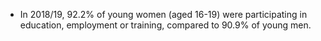 * In 2018/19, 92.2% of young women (aged 16-19) were participating in education, employment or training, compared to 90.9% of young men.
